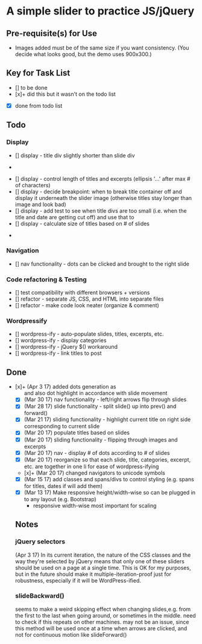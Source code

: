 # A simple slider to practice JS/jQuery

## Pre-requisite(s) for Use 
- Images added must be of the same size if you want consistency. (You decide what looks good, but the demo uses 900x300.)


## Key for Task List
- [] to be done
- [x]+ did this but it wasn't on the todo list
- [x] done from todo list

## Todo

### Display
- [] display - title div slightly shorter than slide div
- ~~~[] nav functionality - select by title on right side~~~
- [] display - control length of titles and excerpts (ellipsis '...' after max # of characters)
- [] display - decide breakpoint: when to break title container off and display it underneath the slider image (otherwise titles stay longer than image and look bad)
- [] display - add test to see when title divs are too small (i.e. when the title and date are getting cut off) and use that to 
- [] display - calculate size of titles based on # of slides
- ~~~[] complete a mockup that looks like finished product, to make sure styles are set~~~

### Navigation
- [] nav functionality - dots can be clicked and brought to the right slide

### Code refactoring & Testing
- [] test compatibility with different browsers + versions
- [] refactor - separate JS, CSS, and HTML into separate files
- [] refactor - make code look neater (organize & comment)

### Wordpressify
- [] wordpress-ify - auto-populate slides, titles, excerpts, etc.
- [] wordpress-ify - display categories
- [] wordpress-ify - jQuery $() workaround
- [] wordpress-ify - link titles to post

## Done
- [x]+ (Apr 3 17) added dots generation as <ul> and also dot highlight in accordance with slide movement
- [x] (Mar 30 17) nav functionality - left/right arrows flip through slides
- [x] (Mar 28 17) slide functionality - split slide() up into prev() and forward()
- [x] (Mar 21 17) sliding functionality - highlight current title on right side corresponding to current slide
- [x] (Mar 20 17) populate titles based on slides
- [x] (Mar 20 17) sliding functionality - flipping through images and excerpts
- [x] (Mar 20 17) nav - display # of dots according to # of slides
- [x] (Mar 20 17) reorganize so that each slide, title, categories, excerpt, etc. are together in one li for ease of wordpress-ifying
- [x]+ (Mar 20 17) changed navigators to unicode symbols
- [x] (Mar 15 17) add classes and spans/divs to control styling (e.g. spans for titles, dates if will add them)
- [x] (Mar 13 17) Make responsive height/width-wise so can be plugged in to any layout (e.g. Bootstrap)
	- responsive width-wise most important for scaling

## Notes

### jQuery selectors

(Apr 3 17) In its current iteration, the nature of the CSS classes and the way they're selected by jQuery means that only one of these sliders should be used on a page at a single time. This is OK for my purposes, but in the future should make it multiple-iteration-proof just for robustness, especially if it will be WordPress-ified.

### slideBackward()

seems to make a weird skipping effect when changing slides,e.g. from the first to the last when going around, or sometimes in the middle. need to check if this repeats on other machines. may not be an issue, since this method will be used once at a time when arrows are clicked, and not for continuous motion like  slideForward()